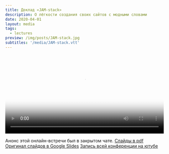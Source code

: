 ```yaml
---
title: Доклад «JAM-stack»
description: О лёгкости создания своих сайтов с модными словами
date: 2020-04-01
layout: media
tags:
  - lectures
preview: /img/posts/JAM-stack.jpg
subtitles: '/media/JAM-stack.vtt'
---
```


<video width="100%" controls poster="/img/posts/JAM-stack.jpg">
  <source class="u-video" preload="auto" src="/media/JAM-stack.mp4" type="video/mp4">
  <track id="chaptersTrack01" class="chaptersTrack" src="/media/JAM-stack.vtt" kind="chapters" srclang="ru" default>
  <a href="/media/JAM-stack.mp4" download>Скачать видео-запись доклада</a>
</video>

Анонс этой онлайн-встречи был в закрытом чате.
[Слайды в pdf](/media/JAM-stack.pdf)
[Оригинал слайдов в Google Slides](https://docs.google.com/presentation/d/1TAoTk-N9Is3CHHIaqyMGrNuk9kvq9CjQwBEfcmUxcY0/edit?usp=sharing)
[Запись всей конференции на ютубе](https://youtu.be/lSm_j8bkG_E?t=4304)
